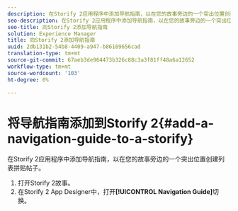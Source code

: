 ```yaml
---
description: 在Storify 2应用程序中添加导航指南，以在您的故事旁边的一个突出位置创建列表拼贴帖子。
seo-description: 在Storify 2应用程序中添加导航指南，以在您的故事旁边的一个突出位置创建列表拼贴帖子。
seo-title: 向Storify 2添加导航指南
solution: Experience Manager
title: 向Storify 2添加导航指南
uuid: 2db131b2-54b8-4409-a947-b86169656cad
translation-type: tm+mt
source-git-commit: 67aeb3de964473b326c88c3a3f81ff48a6a12652
workflow-type: tm+mt
source-wordcount: '103'
ht-degree: 0%

---
```



# 将导航指南添加到Storify 2{#add-a-navigation-guide-to-a-storify}

在Storify 2应用程序中添加导航指南，以在您的故事旁边的一个突出位置创建列表拼贴帖子。

1. 打开Storify 2故事。
1. 在Storify 2 App Designer中，打开&#x200B;**[!UICONTROL Navigation Guide]**&#x200B;切换。
